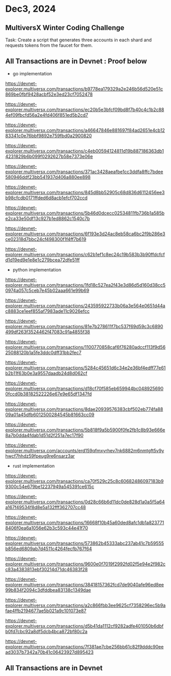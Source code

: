# Dec3, 2024

## MultiversX Winter Coding Challenge 

Task: Create a script that generates three accounts in each shard and requests tokens from the faucet for them.

## All Transactions are in Devnet :  Proof below

- go implementation

https://devnet-explorer.multiversx.com/transactions/b9778ea179329a2e246b56d520e51c869be0fbf9428acbf52e3ed23cf7052478

https://devnet-explorer.multiversx.com/transactions/ec20b5e3bfcf09bd8f7b40c4c1b2c884ef09fbcfd56a2e4fd406f851ed5b2cd7

https://devnet-explorer.multiversx.com/transactions/a46647846e881697f84ad2651e4cb1283341c0e76bbf9892e759fbd0a2900820

https://devnet-explorer.multiversx.com/transactions/c4eb00594124811d19b887186363db14231829b6b099f0292627b58e7373e06e

https://devnet-explorer.multiversx.com/transactions/371ac3428aeafbe1cc3ddfa8ffc7bdee580946ddf23bb541937d406a880ee898

https://devnet-explorer.multiversx.com/transactions/845d8bb52905c68d836d6112456ee3b98cfcdb0171ffded6d8acb1efcf702ccd

https://devnet-explorer.multiversx.com/transactions/5b46d0dcecc02534811fb736b1a585be2ca33e50df13c927b1ed8862c1540c7b

https://devnet-explorer.multiversx.com/transactions/6f193e3d24ac8eb58ca6bc2f9b286e3ce02318d7bbc24cf498300f1f4ff7b619

https://devnet-explorer.multiversx.com/transactions/c62b1ef1c8ec24c19b583b3b90ffdcfcfd1d19ed9e1e8e1c279bcea72dfe51ff

- python implementation

https://devnet-explorer.multiversx.com/transactions/1fd18c527ea2f43e3d86d5d160d38cc50974a057c5ceb7e45b02aaa661e99b69

https://devnet-explorer.multiversx.com/transactions/243595922733b06a3e564e0651d44ac8883ce1eef855af7983ade11c9026efcc

https://devnet-explorer.multiversx.com/transactions/81e7b278611f7bc537f69d59c3c6890499df263f3524462f47083c91a4855f38

https://devnet-explorer.multiversx.com/transactions/1100770858caf6f76280adccf113f9d5625088120b1a5fe3ddc0dff31bb2fec7

https://devnet-explorer.multiversx.com/transactions/5284c45651d6c34e2e36bf4edff77e61b2b11f63b0e3a9557daadb24d8d062cf

https://devnet-explorer.multiversx.com/transactions/d18cf70f585eb659944bc0489256900fccd0b38182522226e67e9e65df1347fd

https://devnet-explorer.multiversx.com/transactions/8dae20939576383cbf502eb774fa8809a01a45dfb6012500284545b81663cc09

https://devnet-explorer.multiversx.com/transactions/5b818f9a5b5900f0fe2fb1c8b93e666e8a7b0dda4fdab1d51d2f251a7ec17f90

https://devnet-explorer.multiversx.com/accounts/erd159qfmxyrhev7nk6882m6nmtgft5v9yhwcf7hhdz59fpeug9re6nsarz3ar


- rust implementation

https://devnet-explorer.multiversx.com/transactions/ca70f529c25c8c60682486097183b99300c54e679be12237949a545391ce615c

https://devnet-explorer.multiversx.com/transactions/0d28c66b6d11dc0de828d1a0a5f5a64a167f49534f8d8e5a132fff362707cc48

https://devnet-explorer.multiversx.com/transactions/16668f10b45a60ded8afc1db1a8237718406f0ea6a1056e62b3c593c44e41f70

https://devnet-explorer.multiversx.com/transactions/573862b45333abc237ab41c7b59555b856ed6809ab7d4511c4264fecfb767f64

https://devnet-explorer.multiversx.com/transactions/9600e0f7019f2992fd02f5e94e2f982cc83a4383813ebf30214d71dc46383f28

https://devnet-explorer.multiversx.com/transactions/38418157362fcd7de9040afe96ed8ee99b834f2094c3dfddbea83138c1349dae

https://devnet-explorer.multiversx.com/transactions/a2c866fbb3ee9625cf7358296ec5b9afae4ffb2194677ae5b021a9c101073e87

https://devnet-explorer.multiversx.com/transactions/d5b41da1112cf9282adfe401050b6dbfb0fd7cbc92a8df5dcb4bca872bf80c2a

https://devnet-explorer.multiversx.com/transactions/7f381ae7cbe256bb61c82f9dddc90eead3037b7342a70b41c06423927d895423


## All Transactions are in Devnet